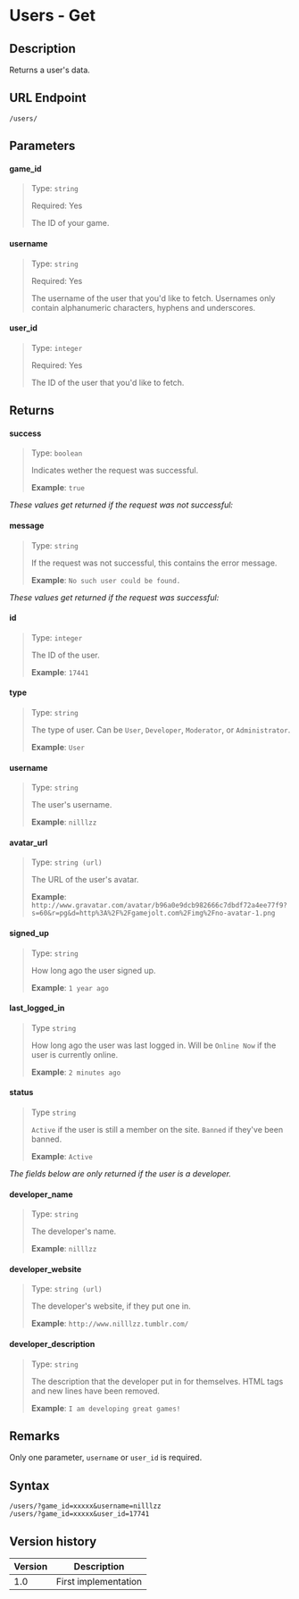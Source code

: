 # Users - Get

## Description

Returns a user's data.

## URL Endpoint

```
/users/
```

## Parameters

#### game_id
> Type: `string`
>
> Required: Yes
>
> The ID of your game.

#### username
> Type: `string`
>
> Required: Yes
>
> The username of the user that you'd like to fetch. Usernames only contain alphanumeric characters, hyphens and underscores.

#### user_id
> Type: `integer`
>
> Required: Yes
>
> The ID of the user that you'd like to fetch.

## Returns

#### success
> Type: `boolean`
>
> Indicates wether the request was successful.
>
> __Example__: `true`

_These values get returned if the request was not successful:_

#### message
> Type: `string`
>
> If the request was not successful, this contains the error message.
>
> __Example__: `No such user could be found.`

_These values get returned if the request was successful:_

#### id
> Type: `integer`
>
> The ID of the user.
>
> __Example__: `17441`

#### type
> Type: `string`
>
> The type of user. Can be `User`, `Developer`, `Moderator`, or `Administrator`.
>
> __Example__: `User`

#### username
> Type: `string`
>
> The user's username.
>
> __Example__: `nilllzz`

#### avatar_url
> Type: `string (url)`
>
> The URL of the user's avatar.
>
> __Example__: `http://www.gravatar.com/avatar/b96a0e9dcb982666c7dbdf72a4ee77f9?s=60&r=pg&d=http%3A%2F%2Fgamejolt.com%2Fimg%2Fno-avatar-1.png`

#### signed_up
> Type: `string`
>
> How long ago the user signed up.
>
> __Example__: `1 year ago`

#### last_logged_in
> Type `string`
>
> How long ago the user was last logged in. Will be `Online Now` if the user is currently online.
>
> __Example__: `2 minutes ago`

#### status
> Type `string`
>
> `Active` if the user is still a member on the site. `Banned` if they've been banned.
>
> __Example__: `Active`

_The fields below are only returned if the user is a developer._

#### developer_name
> Type: `string`
>
> The developer's name.
>
> __Example__: `nilllzz`

#### developer_website
> Type: `string (url)`
>
> The developer's website, if they put one in.
>
> __Example__: `http://www.nilllzz.tumblr.com/`

#### developer_description
> Type: `string`
>
> The description that the developer put in for themselves. HTML tags and new lines have been removed.
>
> __Example__: `I am developing great games!`

## Remarks

Only one parameter, `username` or `user_id` is required.

## Syntax

```
/users/?game_id=xxxxx&username=nilllzz
/users/?game_id=xxxxx&user_id=17741
```

## Version history

Version		 | Description
---			 | ---
1.0			 | First implementation